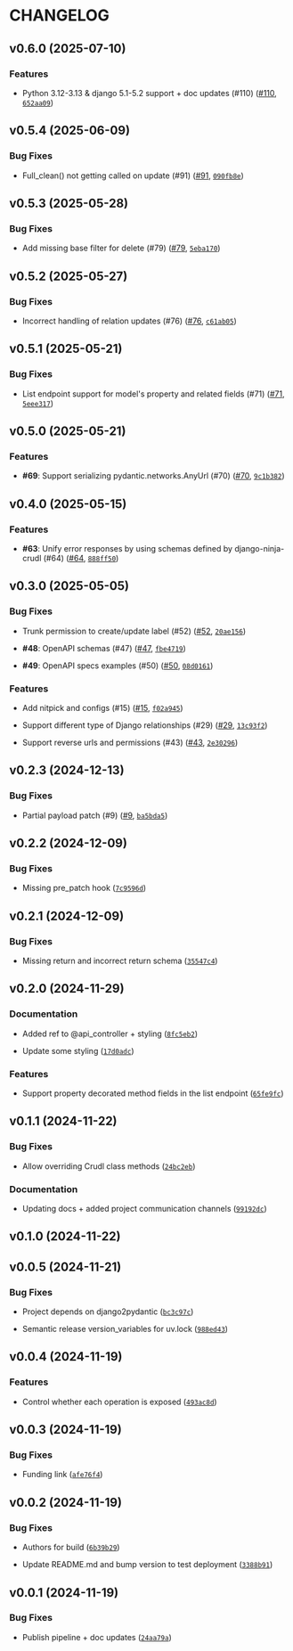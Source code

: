 # CHANGELOG


## v0.6.0 (2025-07-10)

### Features

- Python 3.12-3.13 & django 5.1-5.2 support + doc updates (#110)
  ([#110](https://github.com/NextGenContributions/django-ninja-crudl/pull/110),
  [`652aa09`](https://github.com/NextGenContributions/django-ninja-crudl/commit/652aa09e83b18a4820e6f381bf1970a78208071e))


## v0.5.4 (2025-06-09)

### Bug Fixes

- Full_clean() not getting called on update (#91)
  ([#91](https://github.com/NextGenContributions/django-ninja-crudl/pull/91),
  [`090fb8e`](https://github.com/NextGenContributions/django-ninja-crudl/commit/090fb8ecf2ffb77ba0217f23554f7856ebed2156))


## v0.5.3 (2025-05-28)

### Bug Fixes

- Add missing base filter for delete (#79)
  ([#79](https://github.com/NextGenContributions/django-ninja-crudl/pull/79),
  [`5eba170`](https://github.com/NextGenContributions/django-ninja-crudl/commit/5eba17072bf330002a8ae10ad6a41ac92e898ef7))


## v0.5.2 (2025-05-27)

### Bug Fixes

- Incorrect handling of relation updates (#76)
  ([#76](https://github.com/NextGenContributions/django-ninja-crudl/pull/76),
  [`c61ab05`](https://github.com/NextGenContributions/django-ninja-crudl/commit/c61ab05109059e10239bb6e9147d58e68c3dc8fc))


## v0.5.1 (2025-05-21)

### Bug Fixes

- List endpoint support for model's property and related fields (#71)
  ([#71](https://github.com/NextGenContributions/django-ninja-crudl/pull/71),
  [`5eee317`](https://github.com/NextGenContributions/django-ninja-crudl/commit/5eee3170ac63e51fb38743e53a65071bdc7524d9))


## v0.5.0 (2025-05-21)

### Features

- **#69**: Support serializing pydantic.networks.AnyUrl (#70)
  ([#70](https://github.com/NextGenContributions/django-ninja-crudl/pull/70),
  [`9c1b382`](https://github.com/NextGenContributions/django-ninja-crudl/commit/9c1b3825319ef271ca9664baf56fa4c2012d98dd))


## v0.4.0 (2025-05-15)

### Features

- **#63**: Unify error responses by using schemas defined by django-ninja-crudl (#64)
  ([#64](https://github.com/NextGenContributions/django-ninja-crudl/pull/64),
  [`888ff50`](https://github.com/NextGenContributions/django-ninja-crudl/commit/888ff506b7698faed0ae7b5466a678ac147f396e))


## v0.3.0 (2025-05-05)

### Bug Fixes

- Trunk permission to create/update label (#52)
  ([#52](https://github.com/NextGenContributions/django-ninja-crudl/pull/52),
  [`20ae156`](https://github.com/NextGenContributions/django-ninja-crudl/commit/20ae15645ebf3e293c46fec919a0cf93183f216b))

- **#48**: OpenAPI schemas (#47)
  ([#47](https://github.com/NextGenContributions/django-ninja-crudl/pull/47),
  [`fbe4719`](https://github.com/NextGenContributions/django-ninja-crudl/commit/fbe471931bbbaea10011b5ca7923437fda679b92))

- **#49**: OpenAPI specs examples (#50)
  ([#50](https://github.com/NextGenContributions/django-ninja-crudl/pull/50),
  [`08d0161`](https://github.com/NextGenContributions/django-ninja-crudl/commit/08d0161a8dfce2fba978faa7034c5e1e785a47a3))

### Features

- Add nitpick and configs (#15)
  ([#15](https://github.com/NextGenContributions/django-ninja-crudl/pull/15),
  [`f02a945`](https://github.com/NextGenContributions/django-ninja-crudl/commit/f02a94534177336e4129c683718cf7638b941af3))

- Support different type of Django relationships (#29)
  ([#29](https://github.com/NextGenContributions/django-ninja-crudl/pull/29),
  [`13c93f2`](https://github.com/NextGenContributions/django-ninja-crudl/commit/13c93f23de9a3c2e21b911b0528b52538eeb2133))

- Support reverse urls and permissions (#43)
  ([#43](https://github.com/NextGenContributions/django-ninja-crudl/pull/43),
  [`2e30296`](https://github.com/NextGenContributions/django-ninja-crudl/commit/2e3029654eeb6ab44191256c9ccc7f482c95ab2e))


## v0.2.3 (2024-12-13)

### Bug Fixes

- Partial payload patch (#9)
  ([#9](https://github.com/NextGenContributions/django-ninja-crudl/pull/9),
  [`ba5bda5`](https://github.com/NextGenContributions/django-ninja-crudl/commit/ba5bda5be54e50ebe5eaa0ea482517e9d43db5c7))


## v0.2.2 (2024-12-09)

### Bug Fixes

- Missing pre_patch hook
  ([`7c9596d`](https://github.com/NextGenContributions/django-ninja-crudl/commit/7c9596d43beff13c2819483a5704a81229e82dde))


## v0.2.1 (2024-12-09)

### Bug Fixes

- Missing return and incorrect return schema
  ([`35547c4`](https://github.com/NextGenContributions/django-ninja-crudl/commit/35547c440d0515ff6ce3c96fffb8ffe4498e2784))


## v0.2.0 (2024-11-29)

### Documentation

- Added ref to @api_controller + styling
  ([`8fc5eb2`](https://github.com/NextGenContributions/django-ninja-crudl/commit/8fc5eb2f89f01a91b56601335455c229825adf22))

- Update some styling
  ([`17d0adc`](https://github.com/NextGenContributions/django-ninja-crudl/commit/17d0adcdb06a6c059ff453bd3674245c9abda1a1))

### Features

- Support property decorated method fields in the list endpoint
  ([`65fe9fc`](https://github.com/NextGenContributions/django-ninja-crudl/commit/65fe9fced4db786bf0effdf58907164b9ad9763f))


## v0.1.1 (2024-11-22)

### Bug Fixes

- Allow overriding Crudl class methods
  ([`24bc2eb`](https://github.com/NextGenContributions/django-ninja-crudl/commit/24bc2eb60d16ebf6a0b13af2fc590f75e2b606f0))

### Documentation

- Updating docs + added project communication channels
  ([`99192dc`](https://github.com/NextGenContributions/django-ninja-crudl/commit/99192dc48e0654ab8c042067de5f4312bdedb4d8))


## v0.1.0 (2024-11-22)


## v0.0.5 (2024-11-21)

### Bug Fixes

- Project depends on django2pydantic
  ([`bc3c97c`](https://github.com/NextGenContributions/django-ninja-crudl/commit/bc3c97cac187e931df15fc6e26d9164afc421ddb))

- Semantic release version_variables for uv.lock
  ([`988ed43`](https://github.com/NextGenContributions/django-ninja-crudl/commit/988ed432509a7bfa4477e11dfcdddd5534e3e29f))


## v0.0.4 (2024-11-19)

### Features

- Control whether each operation is exposed
  ([`493ac8d`](https://github.com/NextGenContributions/django-ninja-crudl/commit/493ac8d626c158ce9a7dc252be22a67328fb9abd))


## v0.0.3 (2024-11-19)

### Bug Fixes

- Funding link
  ([`afe76f4`](https://github.com/NextGenContributions/django-ninja-crudl/commit/afe76f4a0644c2620bf3729c0e852ba586667db1))


## v0.0.2 (2024-11-19)

### Bug Fixes

- Authors for build
  ([`6b39b29`](https://github.com/NextGenContributions/django-ninja-crudl/commit/6b39b2966e5ef1693a6a52e6a1de7c553610cbbd))

- Update README.md and bump version to test deployment
  ([`3388b91`](https://github.com/NextGenContributions/django-ninja-crudl/commit/3388b914b793f4db167bce90a9a63567edd121f3))


## v0.0.1 (2024-11-19)

### Bug Fixes

- Publish pipeline + doc updates
  ([`24aa79a`](https://github.com/NextGenContributions/django-ninja-crudl/commit/24aa79abe91c0ebb7353ca2539e0ab4cdbebee77))
